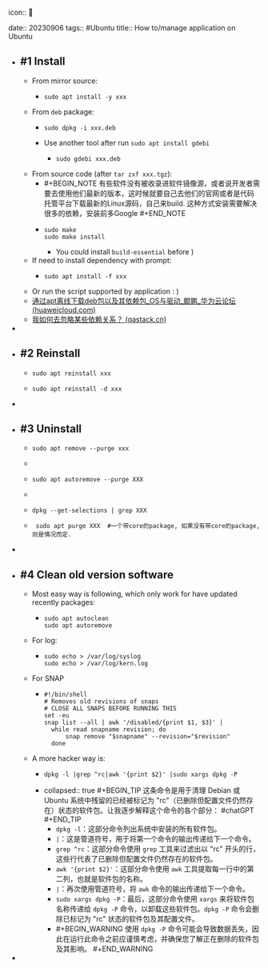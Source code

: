 icon:: 🐧

date:: 20230906
tags:: #Ubuntu
title:: How to/manage application on Ubuntu

- ## \#1 Install
  - From mirror source:
    - ```shell
      sudo apt install -y xxx
      ```
  - From `deb` package:
    - ```
      sudo dpkg -i xxx.deb
      ```
    - Use another tool after run `sudo apt install gdebi`
      - ```
        sudo gdebi xxx.deb
        ```
  - From source code (after `tar zxf xxx.tgz`):
    - #+BEGIN_NOTE
      有些软件没有被收录进软件镜像源，或者说开发者需要去使用他们最新的版本，这时候就要自己去他们的官网或者是代码托管平台下载最新的Linux源码，自己来build. 这种方式安装需要解决很多的依赖，安装前多Google
      #+END_NOTE
    - ```shell
      sudo make
      sudo make install
      ```
      - You could install `build-essential` before )
  - If need to install dependency with prompt:
    - ```shell
      sudo apt install -f xxx
      ```
  - Or run the script supported by application : )
  - [通过apt离线下载deb包以及其依赖包_OS与驱动_鲲鹏_华为云论坛 (huaweicloud.com)](https://bbs.huaweicloud.com/forum/thread-62703-1-1.html)
  - [我如何去忽略某些依赖关系？ (qastack.cn)](https://qastack.cn/server/250224/how-do-i-get-apt-get-to-ignore-some-dependencies)
-
- ## \#2 Reinstall
  - ```shell
    sudo apt reinstall xxx
    ```
  - ```shell
    sudo apt reinstall -d xxx
    ```
-
- ## \#3 Uninstall
  - ```shell
    sudo apt remove --purge xxx
    ```
  -
  - ```shell
    sudo apt autoremove --purge XXX
    ```
  -
  - ```shell
    dpkg --get-selections | grep XXX
    ```
  - ```shell
     sudo apt purge XXX  #一个带core的package, 如果没有带core的package, 则是情况而定. 
    ```
-
- ## \#4 Clean old version software
  - Most easy way is following, which only work for have updated recently packages:
    - ```shell
      sudo apt autoclean
      sudo apt autoremove
      ```
  - For log:
    - ```shell
      sudo echo > /var/log/syslog
      sudo echo > /var/log/kern.log
      ```
  - For SNAP
    - ```shell
      #!/bin/shell
      # Removes old revisions of snaps
      # CLOSE ALL SNAPS BEFORE RUNNING THIS
      set -eu
      snap list --all | awk '/disabled/{print $1, $3}' |
        while read snapname revision; do
            snap remove "$snapname" --revision="$revision"
        done
      ```
  - A more hacker way is:
    - ```shell
      dpkg -l |grep ^rc|awk '{print $2}' |sudo xargs dpkg -P 
      ```
    - collapsed:: true
      #+BEGIN_TIP
      这条命令是用于清理 Debian 或 Ubuntu 系统中残留的已经被标记为 "rc"（已删除但配置文件仍然存在）状态的软件包。让我逐步解释这个命令的各个部分：
      #chatGPT 
      #+END_TIP
      - `dpkg -l`：这部分命令列出系统中安装的所有软件包。
      - `|`：这是管道符号，用于将第一个命令的输出传递给下一个命令。
      - `grep ^rc`：这部分命令使用 `grep` 工具来过滤出以 "rc" 开头的行，这些行代表了已删除但配置文件仍然存在的软件包。
      - `awk '{print $2}'`：这部分命令使用 `awk` 工具提取每一行中的第二列，也就是软件包的名称。
      - `|`：再次使用管道符号，将 `awk` 命令的输出传递给下一个命令。
      - `sudo xargs dpkg -P`：最后，这部分命令使用 `xargs` 来将软件包名称传递给 `dpkg -P` 命令，以卸载这些软件包。`dpkg -P` 命令会删除已标记为 "rc" 状态的软件包及其配置文件。
      - #+BEGIN_WARNING
        使用 `dpkg -P` 命令可能会导致数据丢失，因此在运行此命令之前应谨慎考虑，并确保您了解正在删除的软件包及其影响。
        #+END_WARNING
-